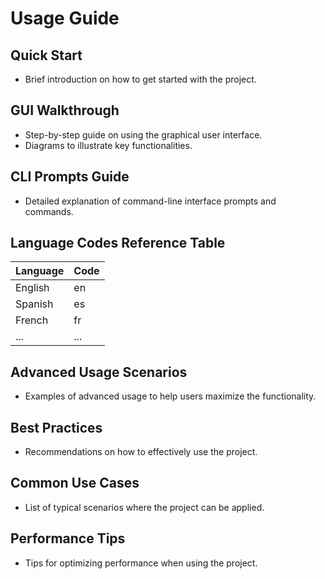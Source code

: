# Usage Guide

## Quick Start
- Brief introduction on how to get started with the project.

## GUI Walkthrough
- Step-by-step guide on using the graphical user interface.
- Diagrams to illustrate key functionalities.

## CLI Prompts Guide
- Detailed explanation of command-line interface prompts and commands.

## Language Codes Reference Table
| Language | Code |
|----------|------|
| English  | en   |
| Spanish  | es   |
| French   | fr   |
| ...      | ...  |

## Advanced Usage Scenarios
- Examples of advanced usage to help users maximize the functionality.

## Best Practices
- Recommendations on how to effectively use the project.

## Common Use Cases
- List of typical scenarios where the project can be applied.

## Performance Tips
- Tips for optimizing performance when using the project.
